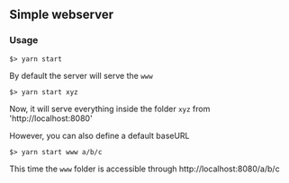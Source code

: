 ## Simple webserver

### Usage

    $> yarn start
    
By default the server will serve the `www`

    $> yarn start xyz
    
Now, it will serve everything inside the folder `xyz` from 'http://localhost:8080'

However, you can also define a default baseURL

    $> yarn start www a/b/c
    
This time the `www` folder is accessible through http://localhost:8080/a/b/c

